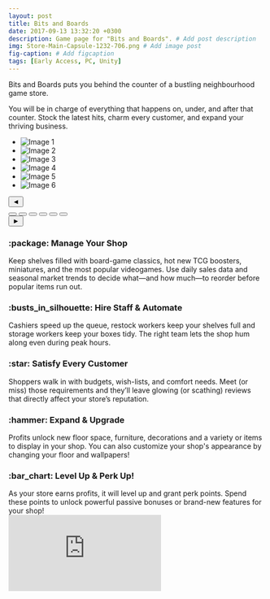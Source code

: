 ```yaml
---
layout: post
title: Bits and Boards
date: 2017-09-13 13:32:20 +0300
description: Game page for "Bits and Boards". # Add post description
img: Store-Main-Capsule-1232-706.png # Add image post
fig-caption: # Add figcaption
tags: [Early Access, PC, Unity]
---
```


Bits and Boards puts you behind the counter of a bustling neighbourhood game store.  

You will be in charge of everything that happens on, under, and after that counter. Stock the latest hits, charm every customer, and expand your thriving business.

<div class="carousel-wrap">
  <ul class="carousel">
    <li><img src="{{site.baseurl}}/assets/img/shot1.png" alt="Image 1"></li>
    <li><img src="{{site.baseurl}}/assets/img/shot8.png" alt="Image 2"></li>
    <li><img src="{{site.baseurl}}/assets/img/shot10.png" alt="Image 3"></li>
    <li><img src="{{site.baseurl}}/assets/img/shot3.png" alt="Image 4"></li>
    <li><img src="{{site.baseurl}}/assets/img/shot9.png" alt="Image 5"></li>
    <li><img src="{{site.baseurl}}/assets/img/shot2.png" alt="Image 6"></li>
  </ul>

  <div class="carousel-ui">
    <button class="arrow prev" aria-label="Previous">◄</button>
    <div class="dots">
      <button aria-label="Slide 1" data-slide="0"></button>
      <button aria-label="Slide 2" data-slide="1"></button>
      <button aria-label="Slide 3" data-slide="2"></button>
      <button aria-label="Slide 4" data-slide="3"></button>
      <button aria-label="Slide 5" data-slide="4"></button>
      <button aria-label="Slide 6" data-slide="5"></button>
    </div>
    <button class="arrow next" aria-label="Next">►</button>
  </div>
</div>


<h3 class="emoji-title"> <span class="emoji">:package:</span> Manage Your Shop </h3>
Keep shelves filled with board-game classics, hot new TCG boosters, miniatures, and the most popular videogames. Use daily sales data and seasonal market trends to decide what—and how much—to reorder before popular items run out.


<h3 class="emoji-title"> <span class="emoji">:busts_in_silhouette:</span> Hire Staff & Automate </h3>
Cashiers speed up the queue, restock workers keep your shelves full and storage workers keep your boxes tidy. The right team lets the shop hum along even during peak hours.


<h3 class="emoji-title"> <span class="emoji">:star:</span> Satisfy Every Customer </h3> 
Shoppers walk in with budgets, wish-lists, and comfort needs. Meet (or miss) those requirements and they’ll leave glowing (or scathing) reviews that directly affect your store’s reputation.


<h3 class="emoji-title"> <span class="emoji">:hammer:</span> Expand & Upgrade </h3> 
Profits unlock new floor space, furniture, decorations and a variety or items to display in your shop. You can also customize your shop's appearance by changing your floor and wallpapers!


<h3 class="emoji-title"> <span class="emoji">:bar_chart:</span> Level Up & Perk Up! </h3>
As your store earns profits, it will level up and grant perk points. Spend these points to unlock powerful passive bonuses or brand-new features for your shop!

<br>

<div class="embed-responsive">
  <iframe src="https://store.steampowered.com/widget/3484190/" frameborder="0"></iframe>
</div>
